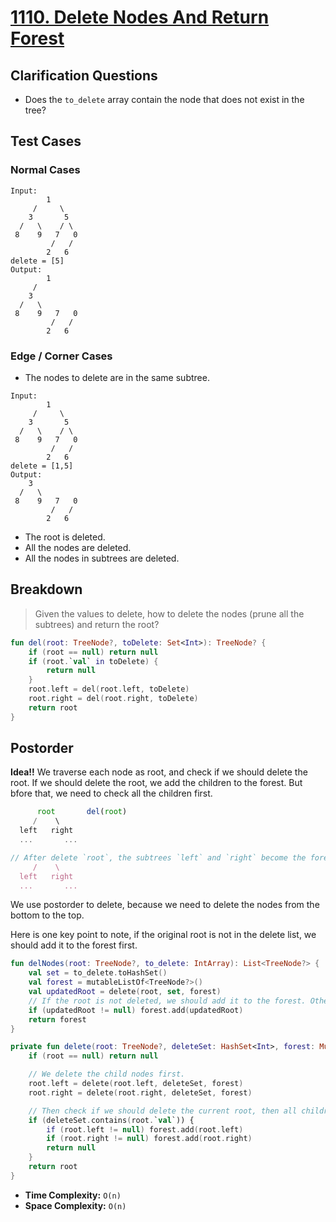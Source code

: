 # [1110. Delete Nodes And Return Forest](https://leetcode.com/problems/delete-nodes-and-return-forest/)

## Clarification Questions
* Does the `to_delete` array contain the node that does not exist in the tree?
 
## Test Cases
### Normal Cases
```
Input: 
        1               
     /     \      
    3       5          
  /   \    / \
 8    9   7   0   
         /   / 
        2   6   
delete = [5]
Output: 
        1               
     /          
    3                 
  /   \    
 8    9   7   0   
         /   / 
        2   6  
```
### Edge / Corner Cases
* The nodes to delete are in the same subtree.
```
Input: 
        1               
     /     \      
    3       5          
  /   \    / \
 8    9   7   0   
         /   / 
        2   6  
delete = [1,5]
Output: 
    3               
  /   \    
 8    9   7   0   
         /   / 
        2   6  
```
* The root is deleted.
* All the nodes are deleted.
* All the nodes in subtrees are deleted.

## Breakdown
> Given the values to delete, how to delete the nodes (prune all the subtrees) and return the root?
```kotlin
fun del(root: TreeNode?, toDelete: Set<Int>): TreeNode? {
	if (root == null) return null
	if (root.`val` in toDelete) {
		return null
	}
	root.left = del(root.left, toDelete)
	root.right = del(root.right, toDelete)
	return root
}
```

## Postorder 
**Idea!!** We traverse each node as root, and check if we should delete the root. If we should delete the root, we add the children to the forest. But bfore that, we need to check all the children first.

```js
      root       del(root)
     /    \
  left   right
  ...       ...

// After delete `root`, the subtrees `left` and `right` become the forest.
     /    \
  left   right
  ...       ...
```
We use postorder to delete, because we need to delete the nodes from the bottom to the top.

Here is one key point to note, if the original root is not in the delete list, we should add it to the forest first.
```kotlin
fun delNodes(root: TreeNode?, to_delete: IntArray): List<TreeNode?> {
    val set = to_delete.toHashSet()
    val forest = mutableListOf<TreeNode?>()
    val updatedRoot = delete(root, set, forest)
    // If the root is not deleted, we should add it to the forest. Otherwise, the root won't be added to the forest.
    if (updatedRoot != null) forest.add(updatedRoot)
    return forest
}

private fun delete(root: TreeNode?, deleteSet: HashSet<Int>, forest: MutableList<TreeNode?>): TreeNode? {
    if (root == null) return null

	// We delete the child nodes first.
    root.left = delete(root.left, deleteSet, forest)
    root.right = delete(root.right, deleteSet, forest)

	// Then check if we should delete the current root, then all children become the forest.
    if (deleteSet.contains(root.`val`)) {
        if (root.left != null) forest.add(root.left)
        if (root.right != null) forest.add(root.right)
        return null
    }
    return root
}
```

* **Time Complexity:** `O(n)`
* **Space Complexity:** `O(n)`